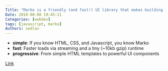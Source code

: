 ```yaml
---
Title: "Marko is a friendly (and fast!) UI library that makes building web apps fun"
Date: 2018-08-08 19:45:11
Categories: [webdev]
tags: [javascript, marko]
Authors: sedlav
---
```


- **simple**: If you know HTML, CSS, and Javascript, you know Marko
- **fast**: Faster loads via streaming and a tiny (~10kb gzip) runtime
- **progressive**: From simple HTML templates to powerful UI components

[Link](https://markojs.com/)
